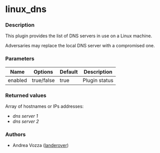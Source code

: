 # linux_dns

### Description
This plugin provides the list of DNS servers in use on a Linux machine. 

Adversaries may replace the local DNS server with a compromised one.

### Parameters
| Name | Options | Default | Description |
| ---- | ------- | ------- | ----------- |
| enabled | true/false | true | Plugin status |

### Returned values
Array of hostnames or IPs addresses:

- *dns server 1*
- *dns server 2*

### Authors
- Andrea Vozza ([landerover](https://github.com/landerover))